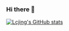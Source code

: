 ### Hi there 👋

<!--
**lcjing/lcjing** is a ✨ _special_ ✨ repository because its `README.md` (this file) appears on your GitHub profile.

Here are some ideas to get you started:

- 🔭 I’m currently working on ...
- 🌱 I’m currently learning ...
- 👯 I’m looking to collaborate on ...
- 🤔 I’m looking for help with ...
- 💬 Ask me about ...
- 📫 How to reach me: ...
- 😄 Pronouns: ...
- ⚡ Fun fact: ...
-->
[![Lcjing's GitHub stats](https://github-readme-stats.vercel.app/api?username=lcjing&show_icons=true&count_private=false&theme=cobalt)](https://github.com/anuraghazra/github-readme-stats)
